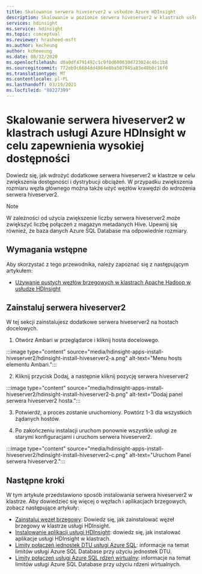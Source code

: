 ```yaml
---
title: Skalowanie serwera hiveserver2 w usłudze Azure HDInsight
description: Skalowanie w poziomie serwera hiveserver2 w klastrach usługi Azure HDInsight przy użyciu węzłów brzegowych w celu zwiększenia odporności na uszkodzenia i dostępności.
services: hdinsight
ms.service: hdinsight
ms.topic: conceptual
ms.reviewer: hrasheed-msft
ms.author: kecheung
author: kcheeeung
ms.date: 08/12/2020
ms.openlocfilehash: d0a0df4791492c1c9f0d600630d723024c46c1b8
ms.sourcegitcommit: 772eb9c6684dd4864e0ba507945a83e48b8c16f0
ms.translationtype: MT
ms.contentlocale: pl-PL
ms.lasthandoff: 03/19/2021
ms.locfileid: "88227399"
---
```

# <a name="scale-hiveserver2-on-azure-hdinsight-clusters-for-high-availability"></a>Skalowanie serwera hiveserver2 w klastrach usługi Azure HDInsight w celu zapewnienia wysokiej dostępności

Dowiedz się, jak wdrożyć dodatkowe serwera hiveserver2 w klastrze w celu zwiększenia dostępności i dystrybucji obciążeń. W przypadku zwiększenia rozmiaru węzła głównego można także użyć węzłów krawędzi do wdrożenia serwera hiveserver2. 

> [!NOTE]
> W zależności od użycia zwiększenie liczby serwera hiveserver2 może zwiększyć liczbę połączeń z magazyn metadanych Hive. Upewnij się również, że baza danych Azure SQL Database ma odpowiednie rozmiary.

## <a name="prerequisites"></a>Wymagania wstępne

Aby skorzystać z tego przewodnika, należy zapoznać się z następującym artykułem:
- [Używanie pustych węzłów brzegowych w klastrach Apache Hadoop w usłudze HDInsight](hdinsight-apps-use-edge-node.md)

## <a name="install-hiveserver2"></a>Zainstaluj serwera hiveserver2

W tej sekcji zainstalujesz dodatkowe serwera hiveserver2 na hostach docelowych.

1. Otwórz Ambari w przeglądarce i kliknij hosta docelowego.

:::image type="content" source="media/hdinsight-apps-install-hiveserver2/hdinsight-install-hiveserver2-a.png" alt-text="Menu hosts elementu Ambari.":::

2. Kliknij przycisk Dodaj, a następnie kliknij pozycję serwera hiveserver2

:::image type="content" source="media/hdinsight-apps-install-hiveserver2/hdinsight-install-hiveserver2-b.png" alt-text="Dodaj panel serwera hiveserver2 hosta.":::

3. Potwierdź, a proces zostanie uruchomiony. Powtórz 1-3 dla wszystkich żądanych hostów.

4. Po zakończeniu instalacji uruchom ponownie wszystkie usługi ze starymi konfiguracjami i uruchom serwera hiveserver2.

:::image type="content" source="media/hdinsight-apps-install-hiveserver2/hdinsight-install-hiveserver2-c.png" alt-text="Uruchom Panel serwera hiveserver2.":::

## <a name="next-steps"></a>Następne kroki

W tym artykule przedstawiono sposób instalowania serwera hiveserver2 w klastrze. Aby dowiedzieć się więcej o węzłach i aplikacjach brzegowych, zobacz następujące artykuły:

* [Zainstaluj węzeł brzegowy](hdinsight-apps-use-edge-node.md): Dowiedz się, jak zainstalować węzeł brzegowy w klastrze usługi HDInsight.
* [Instalowanie aplikacji usługi HDInsight](hdinsight-apps-install-applications.md): dowiedz się, jak instalować aplikacje usługi HDInsight w klastrach.
* [Limity połączeń jednostek DTU usługi Azure SQL](../azure-sql/database/resource-limits-dtu-single-databases.md): informacje na temat limitów usługi Azure SQL Database przy użyciu jednostek DTU.
* [Limity połączeń usługi Azure SQL rdzeń wirtualny](../azure-sql/database/resource-limits-vcore-elastic-pools.md): informacje na temat limitów usługi Azure SQL Database przy użyciu rdzeni wirtualnych.
